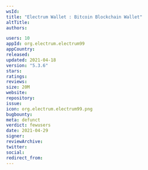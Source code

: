 ```yaml
---
wsId: 
title: "Electrum Wallet : Bitcoin Blockchain Wallet"
altTitle: 
authors:

users: 10
appId: org.electrum.electrum99
appCountry: 
released: 
updated: 2021-04-18
version: "5.3.6"
stars: 
ratings: 
reviews: 
size: 20M
website: 
repository: 
issue: 
icon: org.electrum.electrum99.png
bugbounty: 
meta: defunct
verdict: fewusers
date: 2021-04-29
signer: 
reviewArchive:
twitter: 
social:
redirect_from:
---
```


